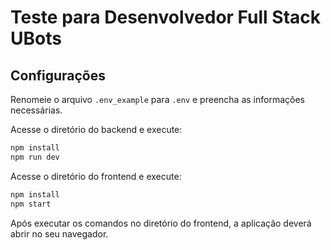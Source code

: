 # Teste para Desenvolvedor Full Stack UBots

## Configurações

Renomeie o arquivo ```.env_example``` para ```.env``` e preencha as informações necessárias.

Acesse o diretório do backend e execute:

```bash
npm install
npm run dev

```

Acesse o diretório do frontend e execute:


```bash
npm install
npm start

```

Após executar os comandos no diretório do frontend, a aplicação deverá abrir no seu navegador.